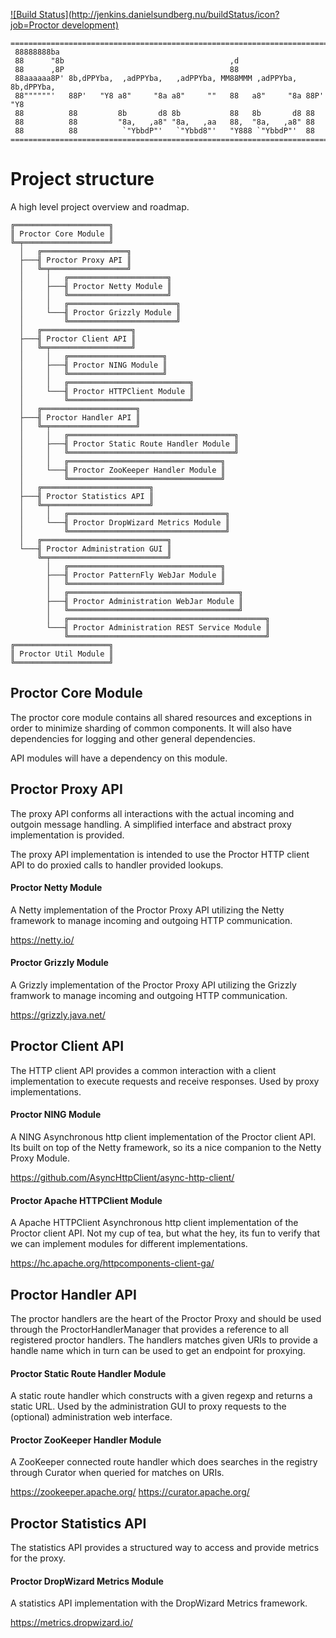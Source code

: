 [![Build Status](http://jenkins.danielsundberg.nu/buildStatus/icon?job=Proctor development)](http://jenkins.danielsundberg.nu/job/Proctor%20development/)

    =============================================================================
     88888888ba
     88      "8b                                     ,d
     88      ,8P                                     88
     88aaaaaa8P' 8b,dPPYba,  ,adPPYba,   ,adPPYba, MM88MMM ,adPPYba,  8b,dPPYba,
     88""""""'   88P'   "Y8 a8"     "8a a8"     ""   88   a8"     "8a 88P'   "Y8
     88          88         8b       d8 8b           88   8b       d8 88
     88          88         "8a,   ,a8" "8a,   ,aa   88,  "8a,   ,a8" 88
     88          88          `"YbbdP"'   `"Ybbd8"'   "Y888 `"YbbdP"'  88
    =============================================================================

# Project structure
A high level project overview and roadmap.

    ╔═════════════════════╗ 
    ║ Proctor Core Module ║
    ╚═╤═══════════════════╝ 
      │   ╔═══════════════════╗
      ├───╢ Proctor Proxy API ║
      │   ╚═╤═════════════════╝
      │     │   ╔══════════════════════╗
      │     ├───╢ Proctor Netty Module ║
      │     │   ╚══════════════════════╝
      │     │   ╔════════════════════════╗
      │     └───╢ Proctor Grizzly Module ║
      │         ╚════════════════════════╝
      │   ╔════════════════════╗
      ├───╢ Proctor Client API ║
      │   ╚═╤══════════════════╝
      │     │   ╔═════════════════════╗
      │     ├───╢ Proctor NING Module ║
      │     │   ╚═════════════════════╝
      │     │   ╔═══════════════════════════╗
      │     └───╢ Proctor HTTPClient Module ║
      │         ╚═══════════════════════════╝
      │   ╔═════════════════════╗
      ├───╢ Proctor Handler API ║
      │   ╚═╤═══════════════════╝
      │     │   ╔═════════════════════════════════════╗
      │     ├───╢ Proctor Static Route Handler Module ║
      │     │   ╚═════════════════════════════════════╝
      │     │   ╔══════════════════════════════════╗
      │     └───╢ Proctor ZooKeeper Handler Module ║
      │         ╚══════════════════════════════════╝
      │   ╔════════════════════════╗
      ├───╢ Proctor Statistics API ║
      │   ╚═╤══════════════════════╝
      │     │   ╔═══════════════════════════════════╗
      │     └───╢ Proctor DropWizard Metrics Module ║
      │         ╚═══════════════════════════════════╝
      │   ╔════════════════════════════╗
      └───╢ Proctor Administration GUI ║
          ╚═╤══════════════════════════╝
            │   ╔══════════════════════════════════╗
            ├───╢ Proctor PatternFly WebJar Module ║
            │   ╚══════════════════════════════════╝
            │   ╔══════════════════════════════════════╗
            ├───╢ Proctor Administration WebJar Module ║
            │   ╚══════════════════════════════════════╝
            │   ╔════════════════════════════════════════════╗
            └───╢ Proctor Administration REST Service Module ║
                ╚════════════════════════════════════════════╝
    ╔═════════════════════╗
    ║ Proctor Util Module ║
    ╚═════════════════════╝

## Proctor Core Module
The proctor core module contains all shared resources and exceptions 
in order to minimize sharding of common components. It will also
have dependencies for logging and other general dependencies.

API modules will have a dependency on this module.
 
## Proctor Proxy API 
The proxy API conforms all interactions with the actual incoming and
outgoin message handling. A simplified interface and abstract proxy
implementation is provided.

The proxy API implementation is intended to use the Proctor HTTP client
API to do proxied calls to handler provided lookups.

#### Proctor Netty Module
A Netty implementation of the Proctor Proxy API utilizing the Netty
framework to manage incoming and outgoing HTTP communication.
 
https://netty.io/
 
#### Proctor Grizzly Module
A Grizzly implementation of the Proctor Proxy API utilizing the Grizzly
framwork to manage incoming and outgoing HTTP communication.

https://grizzly.java.net/
      
## Proctor Client API
The HTTP client API provides a common interaction with a client
implementation to execute requests and receive responses. Used by
proxy implementations.

#### Proctor NING Module
A NING Asynchronous http client implementation of the Proctor 
client API. Its built on top of the Netty framework, so its a nice 
companion to the Netty Proxy Module. 

https://github.com/AsyncHttpClient/async-http-client/ 
 
#### Proctor Apache HTTPClient Module
A Apache HTTPClient Asynchronous http client implementation of the 
Proctor client API. Not my cup of tea, but what the hey, its fun to 
verify that we can implement modules for different implementations.

https://hc.apache.org/httpcomponents-client-ga/

## Proctor Handler API
The proctor handlers are the heart of the Proctor Proxy and should be
used through the ProctorHandlerManager that provides a reference to all
registered proctor handlers. The handlers matches given URIs to provide
a handle name which in turn can be used to get an endpoint for proxying.

#### Proctor Static Route Handler Module
A static route handler which constructs with a given regexp and returns
a static URL. Used by the administration GUI to proxy requests to the
(optional) administration web interface.

#### Proctor ZooKeeper Handler Module
A ZooKeeper connected route handler which does searches in the registry
through Curator when queried for matches on URIs.

https://zookeeper.apache.org/
https://curator.apache.org/

## Proctor Statistics API 
The statistics API provides a structured way to access and provide
metrics for the proxy. 

#### Proctor DropWizard Metrics Module
A statistics API implementation with the DropWizard Metrics framework.

https://metrics.dropwizard.io/